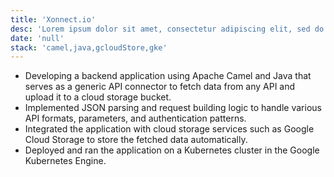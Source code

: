 ```yaml
---
title: 'Xonnect.io'
desc: 'Lorem ipsum dolor sit amet, consectetur adipiscing elit, sed do eiusmod tempor incididunt ut labore et dolore magna aliqua.'
date: 'null'
stack: 'camel,java,gcloudStore,gke'
---
```


- Developing a backend application using Apache Camel and Java that serves as a generic API connector to fetch data from any API and upload it to a cloud storage bucket.
- Implemented JSON parsing and request building logic to handle various API formats, parameters, and authentication patterns.
- Integrated the application with cloud storage services such as Google Cloud Storage to store the fetched data automatically.
- Deployed and ran the application on a Kubernetes cluster in the Google Kubernetes Engine.
